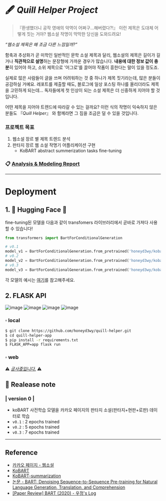 # 🖋 _Quill Helper Project_
>『환생했더니 공작 영애의 악역이 어쩌구...해버렸다?!』 이런 제목은 도대체 어떻게 짓는 거야? 웹소설 작명이 막막한 당신을 도와드려요!

_“웹소설 제목은 왜 조금 다른 느낌일까?”_

함축과 추상화가 곧 미학인 일반적인 문학 소설 제목과 달리, 웹소설의 제목은 길이가 길거나 **직관적으로 설명**하는 문장형에 가까운 경우가 많습니다. **내용에 대한 정보 값이 충분**히 있어야 하고, 소위 제목으로 '어그로'를 끌어야 작품이 흥한다는 말이 있을 정도죠.

실제로 많은 사람들이 글을 쓰며 어려워하는 것 중 하나가 제목 짓기라는데, 많은 분들이 공감하실 거예요. 레포트를 제출할 때도, 블로그에 일상 포스팅 하나를 올리더라도 제목을 고민하게 되는데... 독자들에게 첫 인상이 되는 소설 제목은 더 신중하게 지어야 할 것입니다.

어떤 제목을 지어야 트렌드에 따라갈 수 있는 걸까요? 이런 식의 작명이 익숙하지 않은 분들도 『_Quill Helper_』 와 함께라면 그 짐을 조금은 덜 수 있을 것입니다.

### 프로젝트 목표
1. 웹소설 장르 별 제목 트렌드 분석
2. 판타지 장르 웹 소설 작명기 어플리케이션 구현
    - KoBART abstract summerization tasks fine-tuning

### 📋 [Analysis & Modeling Report](https://www.notion.so/pypyai/Report-Web-Novel-Data-Analysis-Naming-App-744614ee80e64e44ae10b5f6d284ff51)

---
# Deployment

## 1. 🤗 Hugging Face 🤗
fine-tuning된 모델을 다음과 같이 transfomers 라이브러리에서 곧바로 가져다 사용할 수 있습니다!

```python
from transformers import BartForConditionalGeneration

# v0.1
model_v1 = BartForConditionalGeneration.from_pretrained('honeyd3wy/kobart-titlenaming-v0.1')
# v0.2
model_v2 = BartForConditionalGeneration.from_pretrained('honeyd3wy/kobart-titlenaming-v0.2')
# v0.3
model_v3 = BartForConditionalGeneration.from_pretrained('honeyd3wy/kobart-titlenaming-v0.3')
```

각 모델의 예시는 [여기](https://www.notion.so/pypyai/Report-Web-Novel-Data-Analysis-Naming-App-744614ee80e64e44ae10b5f6d284ff51#aa481001d1444f74833921cc1ae8c8ef)를 참고해주세요.

## 2. FLASK API
![image](https://user-images.githubusercontent.com/86245237/146728254-b00cf03b-026e-45e8-a152-26166b87286b.png)
![image](https://user-images.githubusercontent.com/86245237/146728897-3d9af2db-de9d-4e80-9b04-f7fa2de32acf.png)
![image](https://user-images.githubusercontent.com/86245237/146728987-3dd1bb99-deec-4d58-b4bf-c6592ce0bdec.png)
![image](https://user-images.githubusercontent.com/86245237/146729046-15c7dd36-bc1e-4e75-ae5f-79ef01272726.png)

### ▫ local
```bash
$ git clone https://github.com/honeyd3wy/quill-helper.git
$ cd quill-helper-app
$ pip install -r requirements.txt
$ FLASK_APP=app flask run
```

### ▫ web
⚠ _[공사중입니다.](https://quill-helper.herokuapp.com/index)_ ⚠  

## 📑 Realease note
### | version 0 |
  - koBART 사전학습 모델을 카카오 페이지의 판타지 소설(판타지+현판+로판) 데이터로 학습
  - `v0.1` : 2 epochs trained
  - `v0.2` : 5 epochs trained
  - `v0.3` : 7 epochs trained

---

## Reference
- [카카오 페이지 - 웹소설](https://page.kakao.com/main?categoryUid=11&subCategoryUid=11000)
- [KoBART](https://github.com/SKT-AI/KoBART)
- [KoBART-summarization](https://github.com/seujung/KoBART-summarization)
- [논문 - BART: Denoising Sequence-to-Sequence Pre-training for Natural Language Generation, Translation, and Comprehension](https://arxiv.org/abs/1910.13461)
- [[Paper Review] BART (2020) - 우정's Log](https://wooodong.tistory.com/19?category=965248)
